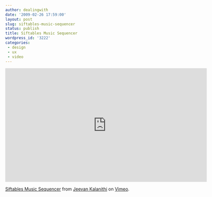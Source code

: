 ```yaml
---
author: dealingwith
date: '2009-02-26 17:59:00'
layout: post
slug: siftables-music-sequencer
status: publish
title: Siftables Music Sequencer
wordpress_id: '3222'
categories:
 - design
 - ux
 - video
---
```


<iframe src="https://player.vimeo.com/video/3165011" width="640" height="361" frameborder="0" allow="autoplay; fullscreen; picture-in-picture" allowfullscreen></iframe>
<p><a href="https://vimeo.com/3165011">Siftables Music Sequencer</a> from <a href="https://vimeo.com/notjeevan">Jeevan Kalanithi</a> on <a href="https://vimeo.com">Vimeo</a>.</p>
